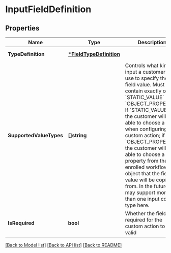 # InputFieldDefinition

## Properties
Name | Type | Description | Notes
------------ | ------------- | ------------- | -------------
**TypeDefinition** | [***FieldTypeDefinition**](FieldTypeDefinition.md) |  | [default to null]
**SupportedValueTypes** | **[]string** | Controls what kind of input a customer can use to specify the field value. Must contain exactly one of &#x60;STATIC_VALUE&#x60; or &#x60;OBJECT_PROPERTY&#x60;. If &#x60;STATIC_VALUE&#x60;, the customer will be able to choose a value when configuring the custom action; if &#x60;OBJECT_PROPERTY&#x60;, the customer will be able to choose a property from the enrolled workflow object that the field value will be copied from. In the future we may support more than one input control type here. | [optional] [default to null]
**IsRequired** | **bool** | Whether the field is required for the custom action to be valid | [default to null]

[[Back to Model list]](../README.md#documentation-for-models) [[Back to API list]](../README.md#documentation-for-api-endpoints) [[Back to README]](../README.md)

